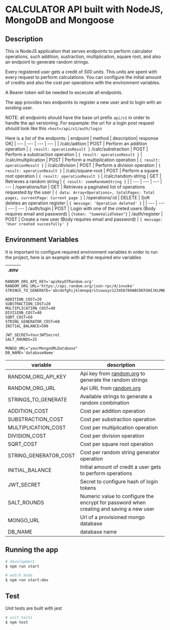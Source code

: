 # CALCULATOR API built with NodeJS, MongoDB and Mongoose

## Description
This is NodeJS application that serves endpoints to perform calculator operations, such addition, sustraction, multiplication, square root, and also an endpoint to generate random strings.

Every registered user gets a credit of *500 units*. This units are spent with every request to perform calculations. You can configure the initial amount of credits and also the cost per operations with the environment variables.

A Bearer token will be needed to excecute all endpoints.

The app provides two endpoints to register a new user and to login with an existing user.

NOTE: all endpoints should have the base url prefix `api/v1` in order to handle the api versioning. For expample: the url for a login post request should look like this `<host>/api/v1/auth/login`

Here is a list of the endponts:
| endpoint | method | description| response OK|
| --- | --- | --- | --- |
| /calc/adition | POST | Perform an addition operation | ``` { result: operationResult } ```
/calc/substraction | POST | Perform a substraction operation |  ``` { result: operationResult } ``` |
/calc/multiplication | POST | Perform a multiplication operation |  ``` { result: operationResult } ``` |
/calc/division | POST | Perform a division operation |  ``` { result: operationResult } ``` |
/calc/square-root | POST | Perform a square root operation |  ``` { result: operationResult } ``` |
/calc/random-string | GET | Retrieves a random string |  ``` { result: someRandomString } ``` |
| --- | --- | --- | --- |
/operations/list | GET | Retrieves a paginated list of operations requested by the user |  ``` { data: Array<Operations>, totalPages: Total pages, currentPage: Current page } ``` |
/operations/:id | DELETE | Soft deletes an operation register |  ```{ message: 'Operation deleted' }``` |
| --- | --- | --- | --- |
/auth/login | POST | Login with one of the creted users (Body requires email and password) | ```{token: "SomeValidToken"}``` |
/auth/register | POST | Create a new user (Body requires email and password) | ```{ message: 'User created succesfully' }```



## Environment Variables

It is important to configure required environment variables in order to run the project,
here is an example with all the required env variables

| **.env** |
| --- | 
```
RANDOM_ORG_API_KEY='apiKeyOfRandom.org'
RANDOM_ORG_URL='https://api.random.org/json-rpc/4/invoke'
STRINGS_TO_GENERATE='abcdefghijklmnopqrstuvwxyz123456789ABCDEFGHIJKLMNOPQRSTUVWXYZ'

ADDITION_COST=20
SUBSTRACTION_COST=20
MULTIPLICATION_COST=40
DIVISION_COST=40
SQRT_COST=50
STRING_GENERATOR_COST=60
INITIAL_BALANCE=500

JWT_SECRET=YourJWTSecret
SALT_ROUNDS=25

MONGO_URL="yourMongoURLDatabase"
DB_NAME='databaseName'

```

| variable | description |
| --- | --- | 
| RANDOM_ORG_API_KEY | Api key from [random.org](https://api.random.org/dashboard) to generate the random strings|
| RANDOM_ORG_URL | Api URL from [random.org](https://api.random.org/dashboard) |
| STRINGS_TO_GENERATE | Available strings to generate a random combination |
| ADDITION_COST | Cost per addition operation |
| SUBSTRACTION_COST | Cost per substraction operation |
| MULTIPLICATION_COST | Cost per multiplication operation |
| DIVISION_COST | Cost per division operation |
| SQRT_COST | Cost per square root operation |
| STRING_GENERATOR_COST | Cost per random string generator operation |
| INITIAL_BALANCE | Initial amount of credit a user gets to perform operations |
| JWT_SECRET | Secret to configure hash of login tokens |
| SALT_ROUNDS | Numeric value to configure the encrypt for password when creating and saving a new user |
| MONGO_URL | Url of a provisioned mongo database |
| DB_NAME | database name |



## Running the app


```bash
# development
$ npm run start

# watch mode
$ npm run start:dev
```

## Test

Unit tests are built with jest

```bash
# unit tests
$ npm test
```